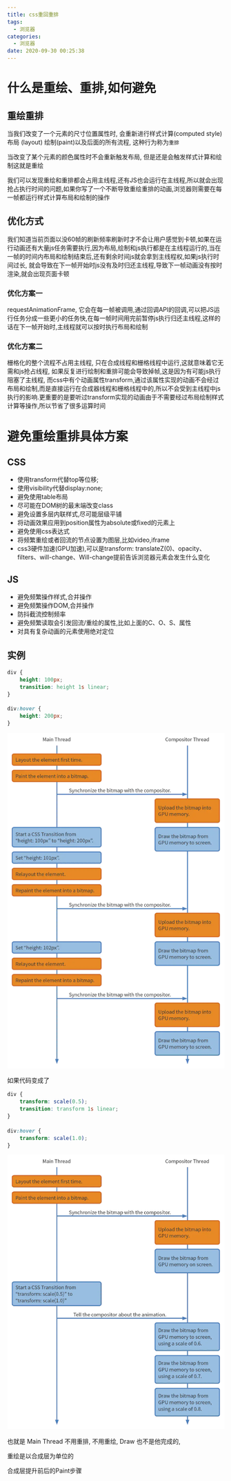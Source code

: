 ```yaml
---
title: css重回重排
tags:
  - 浏览器
categories:
  - 浏览器
date: 2020-09-30 00:25:38
---
```


# 什么是重绘、重排,如何避免

## 重绘重排

当我们改变了一个元素的尺寸位置属性时, 会重新进行样式计算(computed style)布局 (layout) 绘制(paint)以及后面的所有流程, 这种行为称为`重排`

当改变了某个元素的颜色属性时不会重新触发布局, 但是还是会触发样式计算和绘制这就是重绘

我们可以发现重绘和重排都会占用主线程,还有JS也会运行在主线程,所以就会出现抢占执行时间的问题,如果你写了一个不断导致重绘重排的动画,浏览器则需要在每一帧都运行样式计算布局和绘制的操作

## 优化方式

我们知道当前页面以没60帧的刷新频率刷新时才不会让用户感觉到卡顿,如果在运行动画还有大量js任务需要执行,因为布局,绘制和js执行都是在主线程运行的,当在一帧的时间内布局和绘制结束后,还有剩余时间js就会拿到主线程权,如果js执行时间过长, 就会导致在下一帧开始时js没有及时归还主线程,导致下一帧动画没有按时渲染,就会出现页面卡顿


### 优化方案一

requestAnimationFrame, 它会在每一帧被调用,通过回调API的回调,可以把JS运行任务分成一些更小的任务快,在每一帧时间用完前暂停js执行归还主线程,这样的话在下一帧开始时,主线程就可以按时执行布局和绘制

### 优化方案二

栅格化的整个流程不占用主线程, 只在合成线程和栅格线程中运行,这就意味着它无需和js抢占线程, 如果反复进行绘制和重排可能会导致掉帧,这是因为有可能js执行阻塞了主线程, 而css中有个动画属性transform,通过该属性实现的动画不会经过布局和绘制,而是直接运行在合成器线程和栅格线程中的,所以不会受到主线程中js执行的影响.更重要的是要听过transform实现的动画由于不需要经过布局绘制样式计算等操作,所以节省了很多运算时间

# 避免重绘重排具体方案

## CSS

* 使用transform代替top等位移;
* 使用visibility代替display:none;
* 避免使用table布局
* 尽可能在DOM树的最末端改变class
* 避免设置多层内联样式,尽可能层级平铺
* 将动画效果应用到position属性为absolute或fixed的元素上
* 避免使用css表达式
* 将频繁重绘或者回流的节点设置为图层,比如video,iframe
* css3硬件加速(GPU加速),可以是transform: translateZ(0)、opacity、filters、will-change、Will-change提前告诉浏览器元素会发生什么变化

## JS

* 避免频繁操作样式,合并操作
* 避免频繁操作DOM,合并操作
* 防抖截流控制频率
* 避免频繁读取会引发回流/重绘的属性,比如上面的C、O、S、属性
* 对具有复杂动画的元素使用绝对定位

## 实例

```css
div {
    height: 100px;
    transition: height 1s linear;
}

div:hover {
    height: 200px;
}

```
![](./css重回重排/2021-03-11-23-22-11.png)


如果代码变成了

```css
div {
    transform: scale(0.5);
    transition: transform 1s linear;
}

div:hover {
    transform: scale(1.0);
}
```

![](./css重回重排/2021-03-11-23-25-53.png)

也就是 Main Thread 不用重排, 不用重绘, Draw 也不是他完成的,

重绘是以合成层为单位的

合成层提升前后的Paint步骤

